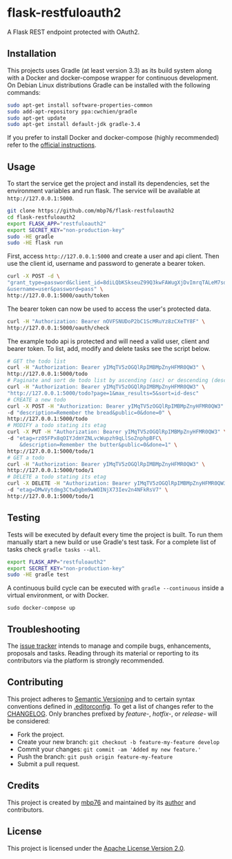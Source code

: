 # flask-restfuloauth2

A Flask REST endpoint protected with OAuth2.

## Installation

This projects uses Gradle (at least version 3.3) as its build system along with
a Docker and docker-compose wrapper for continuous development. On Debian Linux
distributions Gradle can be installed with the following commands:

```bash
sudo apt-get install software-properties-common
sudo add-apt-repository ppa:cwchien/gradle
sudo apt-get update
sudo apt-get install default-jdk gradle-3.4
```

If you prefer to install Docker and docker-compose (highly recommended) refer to
the [official instructions][install-docker-compose].

## Usage

To start the service get the project and install its dependencies, set the
environment variables and run flask. The service will be available at
`http://127.0.0.1:5000`.

```bash
git clone https://github.com/mbp76/flask-restfuloauth2
cd flask-restfuloauth2
export FLASK_APP="restfuloauth2"
export SECRET_KEY="non-production-key"
sudo -HE gradle
sudo -HE flask run
```

First, access `http://127.0.0.1:5000` and create a user and api client. Then use
the client id, username and password to generate a bearer token.

```bash
curl -X POST -d \
"grant_type=password&client_id=8diLQbKSkseuZ99Q3kwFAWugXjDvImrqTALeM7sd\
&username=user&password=pass" \
http://127.0.0.1:5000/oauth/token
```

The bearer token can now be used to access the user's protected data.

```bash
curl -H "Authorization: Bearer nOVFSNUDoP2bC1ScMRuYz8zCXeTY8F" \
http://127.0.0.1:5000/oauth/check
```

The example todo api is protected and will need a valid user, client and bearer
token. To list, add, modify and delete tasks see the script below.

```bash
# GET the todo list
curl -H "Authorization: Bearer yIMqTV5zOGQlRpIMBMpZnyHFMR0QW3" \
http://127.0.0.1:5000/todo
# Paginate and sort de todo list by ascending (asc) or descending (desc)
curl -H "Authorization: Bearer yIMqTV5zOGQlRpIMBMpZnyHFMR0QW3" \
"http://127.0.0.1:5000/todo?page=1&max_results=5&sort=id-desc"
# CREATE a new todo
curl -X POST -H "Authorization: Bearer yIMqTV5zOGQlRpIMBMpZnyHFMR0QW3" \
-d "description=Remember the bread&public=0&done=0" \
http://127.0.0.1:5000/todo
# MODIFY a todo stating its etag
curl -X PUT -H "Authorization: Bearer yIMqTV5zOGQlRpIMBMpZnyHFMR0QW3" \
-d "etag=rz05FPx8qOIYJdmYZNLvcWupzh9qLlSoZnphpBFC\
    &description=Remember the butter&public=0&done=1" \
http://127.0.0.1:5000/todo/1
# GET a todo
curl -H "Authorization: Bearer yIMqTV5zOGQlRpIMBMpZnyHFMR0QW3" \
http://127.0.0.1:5000/todo/1
# DELETE a todo stating its etag
curl -X DELETE -H "Authorization: Bearer yIMqTV5zOGQlRpIMBMpZnyHFMR0QW3" \
-d "etag=DMwVytdmg3CtwDgbm9wWOINjX73Iev2n4NFkRsV7" \
http://127.0.0.1:5000/todo/1
```

## Testing

Tests will be executed by default every time the project is built. To run them
manually start a new build or use Gradle's test task. For a complete list of
tasks check `gradle tasks --all`.

```bash
export FLASK_APP="restfuloauth2"
export SECRET_KEY="non-production-key"
sudo -HE gradle test
```

A continuous build cycle can be executed with `gradle --continuous` inside a
virtual environment, or with Docker.

```
sudo docker-compose up
```

## Troubleshooting

The [issue tracker][issue-tracker] intends to manage and compile bugs,
enhancements, proposals and tasks. Reading through its material or reporting to
its contributors via the platform is strongly recommended.

## Contributing

This project adheres to [Semantic Versioning][semver] and to certain syntax
conventions defined in [.editorconfig][editorconfig]. To get a list of changes
refer to the [CHANGELOG][changelog]. Only branches prefixed by *feature-*,
*hotfix-*, or *release-* will be considered:

  - Fork the project.
  - Create your new branch: `git checkout -b feature-my-feature develop`
  - Commit your changes: `git commit -am 'Added my new feature.'`
  - Push the branch: `git push origin feature-my-feature`
  - Submit a pull request.

## Credits

This project is created by [mbp76][author] and maintained by its
[author][author] and contributors.

## License

This project is licensed under the [Apache License Version 2.0][license].

[author]: https://mbp76.github.io
[issue-tracker]: https://github.com/mbp76/flask-restfuloauth2/issues
[editorconfig]: .editorconfig
[changelog]: CHANGELOG.md
[license]: LICENSE
[semver]: http://semver.org
[install-docker-compose]: https://docs.docker.com/compose/install/
